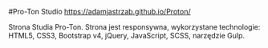 #Pro-Ton Studio https://adamjastrzab.github.io/Proton/

Strona Studia Pro-Ton. Strona jest responsywna, wykorzystane technologie: HTML5, CSS3, Bootstrap v4, jQuery, JavaScript, SCSS, narzędzie Gulp.
